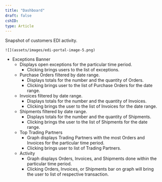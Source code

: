```yaml
---
title: "Dashboard"
draft: false
cshID:
type: Article
---
```



Snapshot of customers EDI activity.

    ![](assets/images/edi-portal-image-5.png)

-   Exceptions Banner
    -   Displays open exceptions for the particular time period.
        -   Clicking brings users to the list of exceptions.
    -   Purchase Orders filtered by date range.
        -   Displays totals for the number and the quantity of Orders.
        -   Clicking brings user to the list of Purchase Orders for the date range.
    -   Invoices filtered by date range.
        -   Displays totals for the number and the quantity of Invoices.
        -   Clicking brings the user to the list of Invoices for the date range.
    -   Shipments filtered by date range.
        -   Displays totals for the number and the quantity of Shipments.
        -   Clicking brings the user to the list of Shipments for the date range.
    -   Top Trading Partners
        -   Graph displays Trading Partners with the most Orders and Invoices for the particular time period.
        -   Clicking brings user to list of Trading Partners.
    -   Activity
        -   Graph displays Orders, Invoices, and Shipments done within the particular time period.
        -   Clicking Orders, Invoices, or Shipments bar on graph will bring the user to list of respective transaction.

